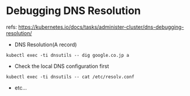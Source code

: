 # Debugging DNS Resolution

refs: https://kubernetes.io/docs/tasks/administer-cluster/dns-debugging-resolution/

- DNS Resolution(A record)

```
kubectl exec -ti dnsutils -- dig google.co.jp a
```

- Check the local DNS configuration first

```
kubectl exec -ti dnsutils -- cat /etc/resolv.conf
```

- etc...
